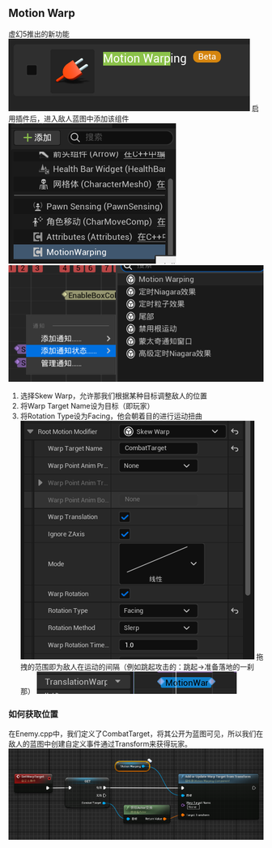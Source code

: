 ## Motion Warp
虚幻5推出的新功能
![输入图片说明](/imgs/2024-08-29/b8NqgjKj9EG9xNT3.png)
启用插件后，进入敌人蓝图中添加该组件
![输入图片说明](/imgs/2024-08-29/VcUcG5bvFzAT2foN.png)
![输入图片说明](/imgs/2024-08-29/7Dbmh7szJxnD8UXq.png)
1. 选择Skew Warp，允许那我们根据某种目标调整敌人的位置
2. 将Warp Target Name设为目标（即玩家）
3. 将Rotation Type设为Facing，他会朝着目的进行运动扭曲
![输入图片说明](/imgs/2024-08-29/uFhORIaBksS3p65L.png)
拖拽的范围即为敌人在运动的间隔（例如跳起攻击的：跳起->准备落地的一刹那）
![输入图片说明](/imgs/2024-08-29/i7SgI0pvmSnEwJ3A.png)
### 如何获取位置
在Enemy.cpp中，我们定义了CombatTarget，将其公开为蓝图可见，所以我们在敌人的蓝图中创建自定义事件通过Transform来获得玩家。
![输入图片说明](/imgs/2024-08-29/A5YMI2leF29aoUu3.png)
<!--stackedit_data:
eyJoaXN0b3J5IjpbNjY5OTU1MzIxLDIxMzQxNzA4OTcsMTA4Mz
Y5NjQwOCwyMzU0MDY0ODAsMzk2Nzk5NTJdfQ==
-->